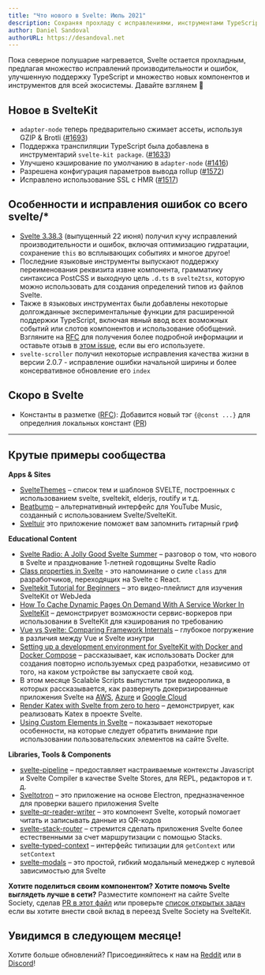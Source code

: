 ```yaml
---
title: "Что нового в Svelte: Июль 2021"
description: Сохраняя прохладу с исправлениями, инструментами TypeScript и тоннами новых функций
author: Daniel Sandoval
authorURL: https://desandoval.net
---
```


Пока северное полушарие нагревается, Svelte остается прохладным, предлагая множество исправлений производительности и ошибок, улучшенную поддержку TypeScript и множество новых компонентов и инструментов для всей экосистемы. Давайте взглянем 👀


## Новое в SvelteKit

- `adapter-node` теперь предварительно сжимает ассеты, используя GZIP & Brotli ([#1693](https://github.com/sveltejs/kit/pull/1693))
- Поддержка транспиляции TypeScript была добавлена ​​в инструментарий `svelte-kit package`. ([#1633](https://github.com/sveltejs/kit/pull/1633))
- Улучшено кэширование по умолчанию в `adapter-node` ([#1416](https://github.com/sveltejs/kit/pull/1416))
- Разрешена конфигурация параметров вывода rollup ([#1572](https://github.com/sveltejs/kit/pull/1572))
- Исправлено использование SSL с HMR ([#1517](https://github.com/sveltejs/kit/pull/1517))


## Особенности и исправления ошибок со всего svelte/*

- [Svelte 3.38.3](https://github.com/sveltejs/svelte/blob/master/CHANGELOG.md#3383) (выпущенный 22 июня) получил кучу исправлений производительности и ошибок, включая оптимизацию гидратации, сохранение `this` во всплывающих событиях и многое другое!
- Последние языковые инструменты выпускают поддержку переименования реквизита извне компонента, грамматику синтаксиса PostCSS и выходную цель `.d.ts` в `svelte2tsx`, которую можно использовать для создания определений типов из файлов Svelte.
- Также в языковых инструментах были добавлены некоторые долгожданные экспериментальные функции для расширенной поддержки TypeScript, включая явный ввод всех возможных событий или слотов компонентов и использование обобщений. Взгляните на [RFC](https://github.com/sveltejs/rfcs/pull/38) для получения более подробной информации и оставьте отзыв в [этом issue](https://github.com/sveltejs/language-tools/issues/442), если вы его используете.
- `svelte-scroller` получил некоторые исправления качества жизни в версии 2.0.7 - исправление ошибки начальной ширины и более консервативное обновление его `index`


## Скоро в Svelte

- Константы в разметке ([RFC](https://github.com/sveltejs/rfcs/blob/master/text/0000-markup-constants.md)): Добавится новый тэг `{@const ...}` для определния локальных констант ([PR](https://github.com/sveltejs/svelte/pull/6413))

---

## Крутые примеры сообщества

**Apps & Sites**
- [SvelteThemes](https://sveltethemes.dev/) – список тем и шаблонов SVELTE, построенных с использованием svelte, sveltekit, elderjs, routify и т.д.
- [Beatbump](https://github.com/snuffyDev/Beatbump) – альтернативный интерфейс для YouTube Music, созданный с использованием Svelte/SvelteKit.
- [Sveltuir](https://github.com/webspaceadam/sveltuir) это приложение поможет вам запомнить гитарный гриф


**Educational Content**
- [Svelte Radio: A Jolly Good Svelte Summer](https://share.transistor.fm/s/60880542) – разговор о том, что нового в Svelte и празднование 1-летней годовщины Svelte Radio
- [Class properties in Svelte](https://navillus.dev/blog/svelte-class-props) - это напоминание о силе `class` для разработчиков, переходящих на Svelte с React.
- [Sveltekit Tutorial for Beginners](https://www.youtube.com/playlist?list=PLm_Qt4aKpfKjf77S8UD79Ockhwp_699Ms) – это видео-плейлист для изучения SvelteKit от WebJeda
- [How To Cache Dynamic Pages On Demand With A Service Worker In SvelteKit](https://jochemvogel.medium.com/how-to-cache-dynamic-pages-on-demand-with-a-service-worker-in-sveltekit-4b4a7652583d) – демонстрирует возможности сервис-воркеров при использовании в SvelteKit для кэширования по требованию
- [Vue vs Svelte: Comparing Framework Internals](https://www.vuemastery.com/blog/vue-vs-svelte-comparing-framework-internals/) – глубокое погружение в различия между Vue и Svelte изнутри
- [Setting up a development environment for SvelteKit with Docker and Docker Compose](https://jenyus.web.app/blog/2021-05-30-setting-up-a-development-environment-for-sveltekit-with-docker-and-compose) – рассказывает, как использовать Docker для создания повторно используемых сред разработки, независимо от того, на каком устройстве вы запускаете свой код.
- В этом месяце Scalable Scripts выпустили три видеоролика, в которых рассказывается, как развернуть докеризированные приложения Svelte на [AWS](https://youtu.be/VOs2Od5jYOc), [Azure](https://youtu.be/gdg4ne_uDm8) и [Google Cloud](https://youtu.be/_-uBb61Tikw)
- [Render Katex with Svelte from zero to hero](https://www.youtube.com/watch?v=euowJs9CblA) – демонстрирует, как реализовать Katex в проекте Svelte.
- [Using Custom Elements in Svelte](https://css-tricks.com/using-custom-elements-in-svelte/) – показывает некоторые особенности, на которые следует обратить внимание при использовании пользовательских элементов на сайте Svelte.


**Libraries, Tools & Components**
- [svelte-pipeline](https://github.com/novacbn/svelte-pipeline) – предоставляет настраиваемые контексты Javascript и Svelte Compiler в качестве Svelte Stores, для REPL, редакторов и т. д.
- [Sveltotron](https://github.com/Salemmous/sveltotron) – это приложение на основе Electron, предназначенное для проверки вашего приложения Svelte
- [svelte-qr-reader-writer](https://github.com/pleasemarkdarkly/svelte-qr-reader-writer) – это компонент Svelte, который помогает читать и записывать данные из QR-кодов
- [svelte-stack-router](https://www.npmjs.com/package/svelte-stack-router) – стремится сделать приложения Svelte более естественными за счет маршрутизации с помощью Stacks.
- [svelte-typed-context](https://www.npmjs.com/package/svelte-typed-context) – интерфейс типизации для `getContext` или `setContext`
- [svelte-modals](https://svelte-modals.mattjennings.io/) – это простой, гибкий модальный менеджер с нулевой зависимостью для Svelte


**Хотите поделиться своим компонентом? Хотите помочь Svelte выглядеть лучше в сети?** Разместите компонент на сайте Svelte Society, сделав [PR в этот файл](https://github.com/svelte-society/sveltesociety-2021/blob/main/src/routes/components/components.json) или проверьте [список открытых задач](https://github.com/svelte-society/sveltesociety-2021/issues) если вы хотите внести свой вклад в переезд Svelte Society на SvelteKit.


## Увидимся в следующем месяце!

Хотите больше обновлений? Присоединяйтесь к нам на [Reddit](https://www.reddit.com/r/sveltejs/) или в [Discord](https://discord.com/invite/yy75DKs)!